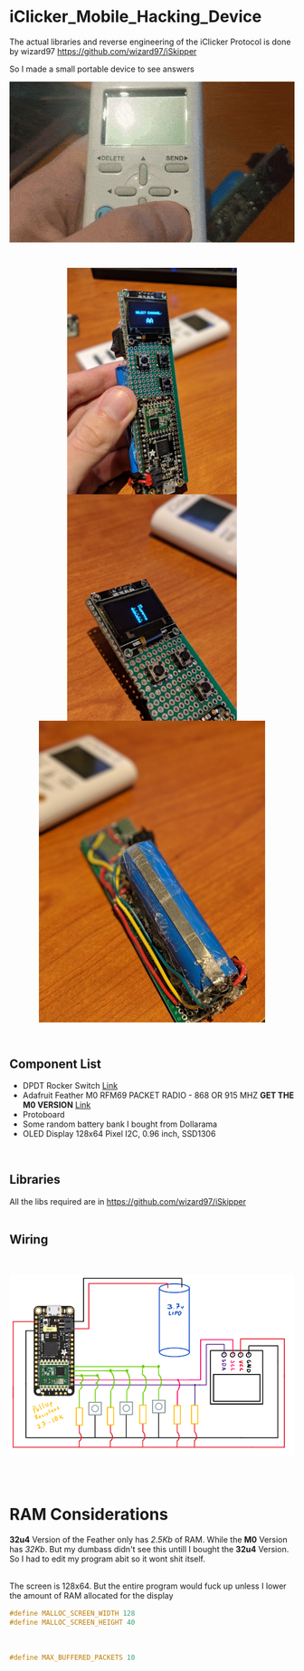 # iClicker_Mobile_Hacking_Device

The actual libraries and reverse engineering of the iClicker Protocol is done by wizard97
https://github.com/wizard97/iSkipper

So I made a small portable device to see answers 
<br>

<p align="center" style="vertical-align: top; position: relative" >
  <img style="vertical-align:top" src="https://github.com/aziddy/iClicker_Mobile_Hacking_Device/blob/master/media/jiff.gif?raw=true" width="700"/>
</p>



<br>

<p align="center" style="vertical-align: top; position: relative" >
  <img style="vertical-align:top" src="https://github.com/aziddy/iClicker_Mobile_Hacking_Device/blob/master/front.jpg?raw=true" width="300"/>
  <img style="vertical-align:top" src="https://github.com/aziddy/iClicker_Mobile_Hacking_Device/blob/master/screen.jpg?raw=true" width="300"/>
  <img style="vertical-align: top; position: relative" src="https://github.com/aziddy/iClicker_Mobile_Hacking_Device/blob/master/back_battery.jpg?raw=true" width="400"/>

</p>

<br>

## Component List

* DPDT Rocker Switch 
<a href="https://www.creatroninc.com/product/dpdt-rocker-switch/?search_query=switch&results=305">Link</a>
* Adafruit Feather M0 RFM69 PACKET RADIO - 868 OR 915 MHZ **GET THE M0 VERSION** <a href="https://elmwoodelectronics.ca/products/adafruit-feather-m0-rfm69-packet-radio-868-or-915-mhz">Link</a>
* Protoboard
* Some random battery bank I bought from Dollarama
* OLED Display 128x64 Pixel I2C, 0.96 inch, SSD1306 

<br>

## Libraries

All the libs required are in https://github.com/wizard97/iSkipper
<br>
<br>

## Wiring
<br>
<p align="center" style="vertical-align: top; position: relative" >

  <img style="vertical-align: top; position: relative" src="https://github.com/aziddy/iClicker_Mobile_Hacking_Device/blob/master/circuit.PNG?raw=true" width="700"/>

</p>

<br>
<br>

# RAM Considerations
**32u4** Version of the Feather only has *2.5Kb* of RAM. While the **M0** Version has *32Kb*. But my dumbass didn't see this untill I bought the **32u4** Version. So I had to edit my program abit so it wont shit itself.
<br>
<br>

The screen is 128x64. But the entire program would fuck up unless I lower the amount of RAM allocated for the display
```c
#define MALLOC_SCREEN_WIDTH 128
#define MALLOC_SCREEN_HEIGHT 40
```
<br>

```c
#define MAX_BUFFERED_PACKETS 10
```



<br>



